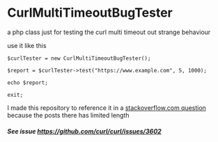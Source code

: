 # CurlMultiTimeoutBugTester


a php class just for testing the curl multi timeout out strange behaviour

use it like this

```
$curlTester = new CurlMultiTimeoutBugTester();

$report = $curlTester->test("https://www.example.com", 5, 1000);    

echo $report;

exit;
```

I made this repository to reference it in a [stackoverflow.com question](https://stackoverflow.com/questions/54827396/in-curl-multi-interface-sometimes-error-connection-time-out-with-total-time-to) because the posts there has limited length



##### See issue https://github.com/curl/curl/issues/3602


